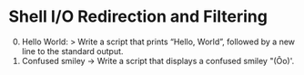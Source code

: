 # Shell I/O Redirection and Filtering
0. Hello World: > Write a script that prints “Hello, World”, followed by a new line to the standard output.
1.  Confused smiley -> Write a script that displays a confused smiley "(Ôo)'. 
